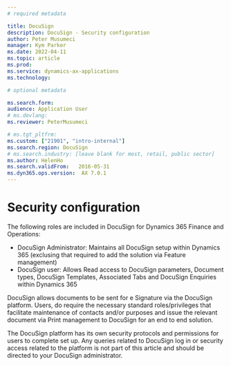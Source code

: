 ```yaml
---
# required metadata

title: DocuSign
description: DocuSign - Security configuration
author: Peter Musumeci
manager: Kym Parker
ms.date: 2022-04-11
ms.topic: article
ms.prod: 
ms.service: dynamics-ax-applications
ms.technology: 

# optional metadata

ms.search.form:  
audience: Application User
# ms.devlang: 
ms.reviewer: PeterMusumeci

# ms.tgt_pltfrm: 
ms.custom: ["21901", "intro-internal"]
ms.search.region: DocuSign
# ms.search.industry: [leave blank for most, retail, public sector]
ms.author: HelenHo
ms.search.validFrom:   2016-05-31
ms.dyn365.ops.version:  AX 7.0.1
---
```


# Security configuration

The following roles are included in DocuSign for Dynamics 365 Finance and Operations:
  - DocuSign Administrator: Maintains all DocuSign setup within Dynamics 365 (exclusing that required to add the solution via Feature management)
  - DocuSign user: Allows Read access to DocuSign parameters, Document types, DocuSign Templates, Associated Tabs and DocuSign Enquiries within Dynamics 365



DocuSign allows documents to be sent for e Signature via the DocuSign platform. Users, do require the necessary standard roles/privileges that facilitate maintenance of contacts and/or purposes and  issue the relevant document via Print management to DocuSign for an end to end solution. 

The DocuSign platform has its own security protocols and permissions for users to complete set up.
Any queries related to DocuSign log in or security access related to the platform is not part of this article and should be directed to your DocuSign administrator.
